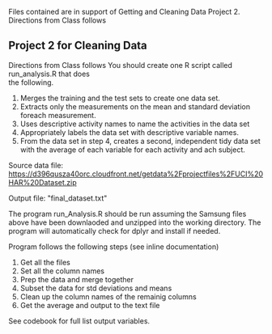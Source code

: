 Files contained are in support of Getting and Cleaning Data Project 2.
Directions from Class follows

## Project 2 for Cleaning Data                                    

 Directions from Class follows
 You should create one R script called run_analysis.R that does               
  the following.                                                              
 1. Merges the training and the test sets to create one data set.              
 2. Extracts only the measurements on the mean and standard deviation foreach measurement.                                                          
 3. Uses descriptive activity names to name the activities in the data set     
 4. Appropriately labels the data set with descriptive variable names.        
 5. From the data set in step 4, creates a second, independent tidy data set with the average of each variable for each activity and ach subject.                                                              

 Source data file:
 https://d396qusza40orc.cloudfront.net/getdata%2Fprojectfiles%2FUCI%20HAR%20Dataset.zip

 Output file:
  "final_dataset.txt"

The program run_Analysis.R should be run assuming the Samsung files above have
been downlaoded and unzipped into the working directory.  The program will 
automatically check for dplyr and install if needed.

Program follows the following steps (see inline documentation)

 1. Get all the files
 2. Set all the column names
 3. Prep the data and merge together
 4. Subset the data for std deviations and means
 5. Clean up the column names of the remainig columns
 6. Get the average and output to the text file
 
See codebook for full list output variables.